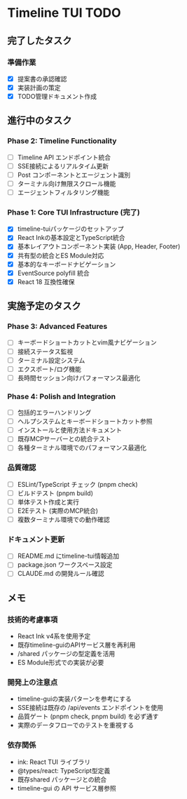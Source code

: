 # Timeline TUI TODO

## 完了したタスク

### 準備作業

- [x] 提案書の承認確認
- [x] 実装計画の策定
- [x] TODO管理ドキュメント作成

## 進行中のタスク

### Phase 2: Timeline Functionality

- [ ] Timeline API エンドポイント統合
- [ ] SSE接続によるリアルタイム更新
- [ ] Post コンポーネントとエージェント識別
- [ ] ターミナル向け無限スクロール機能
- [ ] エージェントフィルタリング機能

### Phase 1: Core TUI Infrastructure (完了)

- [x] timeline-tuiパッケージのセットアップ
- [x] React Inkの基本設定とTypeScript統合
- [x] 基本レイアウトコンポーネント実装 (App, Header, Footer)
- [x] 共有型の統合とES Module対応
- [x] 基本的なキーボードナビゲーション
- [x] EventSource polyfill 統合
- [x] React 18 互換性確保

## 実施予定のタスク

### Phase 3: Advanced Features

- [ ] キーボードショートカットとvim風ナビゲーション
- [ ] 接続ステータス監視
- [ ] ターミナル設定システム
- [ ] エクスポート/ログ機能
- [ ] 長時間セッション向けパフォーマンス最適化

### Phase 4: Polish and Integration

- [ ] 包括的エラーハンドリング
- [ ] ヘルプシステムとキーボードショートカット参照
- [ ] インストールと使用方法ドキュメント
- [ ] 既存MCPサーバーとの統合テスト
- [ ] 各種ターミナル環境でのパフォーマンス最適化

### 品質確認

- [ ] ESLint/TypeScript チェック (pnpm check)
- [ ] ビルドテスト (pnpm build)
- [ ] 単体テスト作成と実行
- [ ] E2Eテスト (実際のMCP統合)
- [ ] 複数ターミナル環境での動作確認

### ドキュメント更新

- [ ] README.md にtimeline-tui情報追加
- [ ] package.json ワークスペース設定
- [ ] CLAUDE.md の開発ルール確認

## メモ

### 技術的考慮事項

- React Ink v4系を使用予定
- 既存timeline-guiのAPIサービス層を再利用
- /shared パッケージの型定義を活用
- ES Module形式での実装が必要

### 開発上の注意点

- timeline-guiの実装パターンを参考にする
- SSE接続は既存の /api/events エンドポイントを使用
- 品質ゲート (pnpm check, pnpm build) を必ず通す
- 実際のデータフローでのテストを重視する

### 依存関係

- ink: React TUI ライブラリ
- @types/react: TypeScript型定義
- 既存shared パッケージとの統合
- timeline-gui の API サービス層参照
